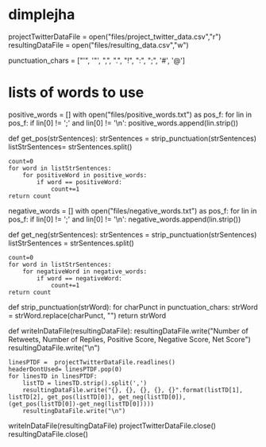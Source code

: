 # dimplejha

projectTwitterDataFile = open("files/project_twitter_data.csv","r")
resultingDataFile = open("files/resulting_data.csv","w")

punctuation_chars = ["'", '"', ",", ".", "!", ":", ";", '#', '@']
# lists of words to use
positive_words = []
with open("files/positive_words.txt") as pos_f:
    for lin in pos_f:
        if lin[0] != ';' and lin[0] != '\n':
            positive_words.append(lin.strip())
            
def get_pos(strSentences):
    strSentences = strip_punctuation(strSentences)
    listStrSentences= strSentences.split()
    
    count=0
    for word in listStrSentences:
        for positiveWord in positive_words:
            if word == positiveWord:
                count+=1
    return count

negative_words = []
with open("files/negative_words.txt") as pos_f:
    for lin in pos_f:
        if lin[0] != ';' and lin[0] != '\n':
            negative_words.append(lin.strip())

            
def get_neg(strSentences):
    strSentences = strip_punctuation(strSentences)
    listStrSentences = strSentences.split()
    
    count=0
    for word in listStrSentences:
        for negativeWord in negative_words:
            if word == negativeWord:
                count+=1
    return count

    
def strip_punctuation(strWord):
    for charPunct in punctuation_chars:
        strWord = strWord.replace(charPunct, "")
    return strWord


def writeInDataFile(resultingDataFile):
    resultingDataFile.write("Number of Retweets, Number of Replies, Positive Score, Negative Score, Net Score")
    resultingDataFile.write("\n")

    linesPTDF =  projectTwitterDataFile.readlines()
    headerDontUsed= linesPTDF.pop(0)
    for linesTD in linesPTDF:
        listTD = linesTD.strip().split(',')
        resultingDataFile.write("{}, {}, {}, {}, {}".format(listTD[1], listTD[2], get_pos(listTD[0]), get_neg(listTD[0]), (get_pos(listTD[0])-get_neg(listTD[0]))))    
        resultingDataFile.write("\n")

        

writeInDataFile(resultingDataFile)
projectTwitterDataFile.close()
resultingDataFile.close()
